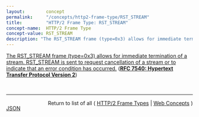 ```yaml
---
layout:        concept
permalink:     "/concepts/http2-frame-type/RST_STREAM"
title:         "HTTP/2 Frame Type: RST_STREAM"
concept-name:  HTTP/2 Frame Type
concept-value: RST_STREAM
description: "The RST_STREAM frame (type=0x3) allows for immediate termination of a stream. RST_STREAM is sent to request cancellation of a stream or to indicate that an error condition has occurred."
---
```


[The RST_STREAM frame (type=0x3) allows for immediate termination of a stream. RST_STREAM is sent to request cancellation of a stream or to indicate that an error condition has occurred.](http://tools.ietf.org/html/rfc7540#section-6.4 "Read documentation for HTTP/2 Frame Type &#34;RST_STREAM&#34;") (**[RFC 7540: Hypertext Transfer Protocol Version 2](/specs/IETF/RFC/7540 "This specification describes an optimized expression of the semantics of the Hypertext Transfer Protocol (HTTP). HTTP/2 enables a more efficient use of network resources and a reduced perception of latency by introducing header field compression and allowing multiple concurrent exchanges on the same connection. It also introduces unsolicited push of representations from servers to clients. This specification is an alternative to, but does not obsolete, the HTTP/1.1 message syntax. HTTP's existing semantics remain unchanged.")**)

<br/>
<hr/>

<p style="float : left"><a href="./RST_STREAM.json" title="JSON representing this particular Web Concept value">JSON</a></p>
<p style="text-align: right">Return to list of all ( <a href="../http2-frame-type/">HTTP/2 Frame Types</a> | <a href="../">Web Concepts</a> )</p>
